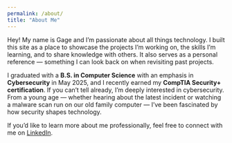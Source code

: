```yaml
---
permalink: /about/
title: "About Me"
---
```


Hey! My name is Gage and I’m passionate about all things technology. I built this site as a place to showcase the projects I’m working on, the skills I’m learning, and to share knowledge with others. It also serves as a personal reference — something I can look back on when revisiting past projects.

I graduated with a **B.S. in Computer Science** with an emphasis in **Cybersecurity** in May 2025, and I recently earned my **CompTIA Security+ certification**. If you can’t tell already, I’m deeply interested in cybersecurity. From a young age — whether hearing about the latest incident or watching a malware scan run on our old family computer — I’ve been fascinated by how security shapes technology.

If you’d like to learn more about me professionally, feel free to connect with me on [LinkedIn](https://www.linkedin.com/in/gage-wilson-ab8858347/).
